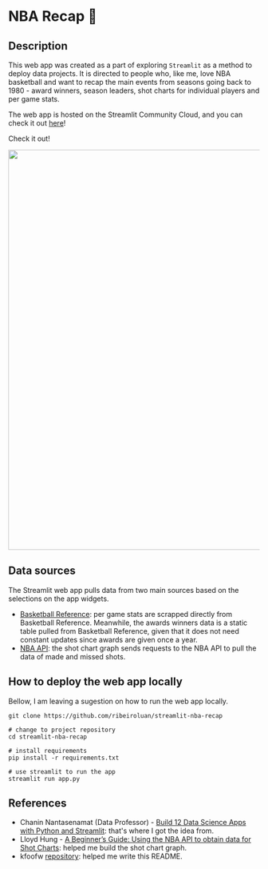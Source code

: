 # NBA Recap :basketball:

## Description

This web app was created as a part of exploring `Streamlit` as a method to deploy data projects. It is directed to people who, like me, love NBA basketball and want to recap the main events from seasons going back to 1980 - award winners, season leaders, shot charts for individual players and per game stats. 

The web app is hosted on the Streamlit Community Cloud, and you can check it out [here](https://nbarecap.streamlit.app/)! 

Check it out!

<p align = "center">
    <img src="resources/nba-recap-demo.gif" width = 800>
</p>

## Data sources

The Streamlit web app pulls data from two main sources based on the selections on the app widgets.
- [Basketball Reference](https://www.basketball-reference.com/): per game stats are scrapped directly from Basketball Reference. Meanwhile, the awards winners data is a  static table pulled from Basketball Reference, given that it does not need constant updates since awards are given once a year.
- [NBA API](https://github.com/swar/nba_api): the shot chart graph sends requests to the NBA API to pull the data of made and missed shots.

## How to deploy the web app locally

Bellow, I am leaving a sugestion on how to run the web app locally.

```
git clone https://github.com/ribeiroluan/streamlit-nba-recap

# change to project repository
cd streamlit-nba-recap

# install requirements
pip install -r requirements.txt

# use streamlit to run the app
streamlit run app.py
```

## References

- Chanin Nantasenamat (Data Professor) - [Build 12 Data Science Apps with Python and Streamlit](https://www.youtube.com/watch?v=JwSS70SZdyM): that's where I got the idea from.
- Lloyd Hung - [A Beginner’s Guide: Using the NBA API to obtain data for Shot Charts](https://lloydhung.medium.com/a-beginners-guide-using-the-nba-api-to-obtain-data-for-shot-charts-part-1-799c679f99e1): helped me build the shot chart graph.
- kfoofw [repository](https://github.com/kfoofw/nba-shot-chart-streamlit#readme): helped me write this README.
